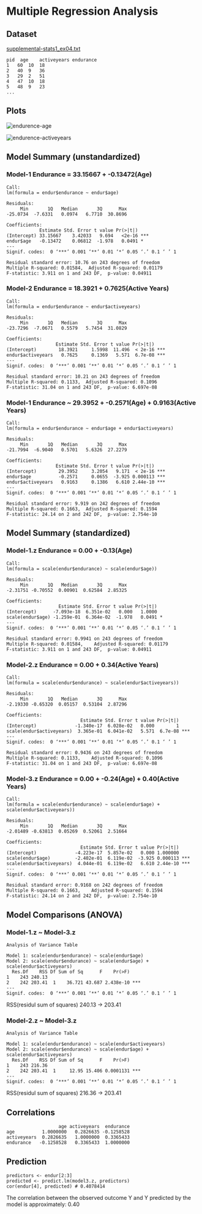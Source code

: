 # Multiple Regression Analysis

## Dataset
[supplemental-stats1_ex04.txt](https://raw.github.com/boboppie/coursera-course-statistics_one/master/week3/lecture/supplemental-stats1_ex04.txt)

    pid  age	activeyears	endurance
    1	60	10	18
    2	40	9	36
    3	29	2	51
    4	47	10	18
    5	48	9	23
    ...
    
## Plots
![endurence-age](https://raw.github.com/boboppie/coursera-course-statistics_one/master/week3/lecture/plots/endurance_age.png)

![endurence-activeyears](https://raw.github.com/boboppie/coursera-course-statistics_one/master/week3/lecture/plots/endurance_activeyears.png)

## Model Summary (unstandardized)
### Model-1 Endurance =  33.15667 + -0.13472(Age)

    Call:
    lm(formula = endur$endurance ~ endur$age)
    
    Residuals:
         Min       1Q   Median       3Q      Max 
    -25.0734  -7.6331   0.0974   6.7710  30.8696 
    
    Coefficients:
                Estimate Std. Error t value Pr(>|t|)    
    (Intercept) 33.15667    3.42033   9.694   <2e-16 ***
    endur$age   -0.13472    0.06812  -1.978   0.0491 *  
    ---
    Signif. codes:  0 ‘***’ 0.001 ‘**’ 0.01 ‘*’ 0.05 ‘.’ 0.1 ‘ ’ 1 
    
    Residual standard error: 10.76 on 243 degrees of freedom
    Multiple R-squared: 0.01584,  Adjusted R-squared: 0.01179 
    F-statistic: 3.911 on 1 and 243 DF,  p-value: 0.04911 
    
### Model-2 Endurance = 18.3921 + 0.7625(Active Years)

    Call:
    lm(formula = endur$endurance ~ endur$activeyears)
    
    Residuals:
         Min       1Q   Median       3Q      Max 
    -23.7296  -7.0671   0.5579   5.7454  31.0829 
    
    Coefficients:
                      Estimate Std. Error t value Pr(>|t|)    
    (Intercept)        18.3921     1.5998  11.496  < 2e-16 ***
    endur$activeyears   0.7625     0.1369   5.571  6.7e-08 ***
    ---
    Signif. codes:  0 ‘***’ 0.001 ‘**’ 0.01 ‘*’ 0.05 ‘.’ 0.1 ‘ ’ 1 
    
    Residual standard error: 10.21 on 243 degrees of freedom
    Multiple R-squared: 0.1133,  Adjusted R-squared: 0.1096 
    F-statistic: 31.04 on 1 and 243 DF,  p-value: 6.697e-08

### Model-1 Endurance ~ 29.3952 + -0.2571(Age) + 0.9163(Active Years)

    Call:
    lm(formula = endur$endurance ~ endur$age + endur$activeyears)
    
    Residuals:
         Min       1Q   Median       3Q      Max 
    -21.7994  -6.9040   0.5701   5.6326  27.2279 
    
    Coefficients:
                      Estimate Std. Error t value Pr(>|t|)    
    (Intercept)        29.3952     3.2054   9.171  < 2e-16 ***
    endur$age          -0.2571     0.0655  -3.925 0.000113 ***
    endur$activeyears   0.9163     0.1386   6.610 2.44e-10 ***
    ---
    Signif. codes:  0 ‘***’ 0.001 ‘**’ 0.01 ‘*’ 0.05 ‘.’ 0.1 ‘ ’ 1 
    
    Residual standard error: 9.919 on 242 degrees of freedom
    Multiple R-squared: 0.1663,  Adjusted R-squared: 0.1594 
    F-statistic: 24.14 on 2 and 242 DF,  p-value: 2.754e-10
    
## Model Summary (standardized)
### Model-1.z Endurance =  0.00 + -0.13(Age)

    Call:
    lm(formula = scale(endur$endurance) ~ scale(endur$age))
    
    Residuals:
         Min       1Q   Median       3Q      Max 
    -2.31751 -0.70552  0.00901  0.62584  2.85325 
    
    Coefficients:
                       Estimate Std. Error t value Pr(>|t|)  
    (Intercept)      -7.093e-18  6.351e-02   0.000   1.0000  
    scale(endur$age) -1.259e-01  6.364e-02  -1.978   0.0491 *
    ---
    Signif. codes:  0 ‘***’ 0.001 ‘**’ 0.01 ‘*’ 0.05 ‘.’ 0.1 ‘ ’ 1 
    
    Residual standard error: 0.9941 on 243 degrees of freedom
    Multiple R-squared: 0.01584,    Adjusted R-squared: 0.01179 
    F-statistic: 3.911 on 1 and 243 DF,  p-value: 0.04911 
    
### Model-2.z Endurance = 0.00 + 0.34(Active Years)

    Call:
    lm(formula = scale(endur$endurance) ~ scale(endur$activeyears))
    
    Residuals:
         Min       1Q   Median       3Q      Max 
    -2.19330 -0.65320  0.05157  0.53104  2.87296 
    
    Coefficients:
                               Estimate Std. Error t value Pr(>|t|)    
    (Intercept)              -1.340e-17  6.028e-02   0.000        1    
    scale(endur$activeyears)  3.365e-01  6.041e-02   5.571  6.7e-08 ***
    ---
    Signif. codes:  0 ‘***’ 0.001 ‘**’ 0.01 ‘*’ 0.05 ‘.’ 0.1 ‘ ’ 1 
    
    Residual standard error: 0.9436 on 243 degrees of freedom
    Multiple R-squared: 0.1133,    Adjusted R-squared: 0.1096 
    F-statistic: 31.04 on 1 and 243 DF,  p-value: 6.697e-08

### Model-3.z Endurance = 0.00 + -0.24(Age) + 0.40(Active Years)

    Call:
    lm(formula = scale(endur$endurance) ~ scale(endur$age) + scale(endur$activeyears))
    
    Residuals:
         Min       1Q   Median       3Q      Max 
    -2.01489 -0.63813  0.05269  0.52061  2.51664 
    
    Coefficients:
                               Estimate Std. Error t value Pr(>|t|)    
    (Intercept)              -4.223e-17  5.857e-02   0.000 1.000000    
    scale(endur$age)         -2.402e-01  6.119e-02  -3.925 0.000113 ***
    scale(endur$activeyears)  4.044e-01  6.119e-02   6.610 2.44e-10 ***
    ---
    Signif. codes:  0 ‘***’ 0.001 ‘**’ 0.01 ‘*’ 0.05 ‘.’ 0.1 ‘ ’ 1 
    
    Residual standard error: 0.9168 on 242 degrees of freedom
    Multiple R-squared: 0.1663,    Adjusted R-squared: 0.1594 
    F-statistic: 24.14 on 2 and 242 DF,  p-value: 2.754e-10
    
## Model Comparisons (ANOVA)
### Model-1.z ~ Model-3.z

    Analysis of Variance Table
    
    Model 1: scale(endur$endurance) ~ scale(endur$age)
    Model 2: scale(endur$endurance) ~ scale(endur$age) + scale(endur$activeyears)
      Res.Df    RSS Df Sum of Sq      F    Pr(>F)    
    1    243 240.13                                  
    2    242 203.41  1    36.721 43.687 2.438e-10 ***
    ---
    Signif. codes:  0 ‘***’ 0.001 ‘**’ 0.01 ‘*’ 0.05 ‘.’ 0.1 ‘ ’ 1 
    
RSS(residul sum of squares) 240.13 -> 203.41
    
### Model-2.z ~ Model-3.z

    Analysis of Variance Table
    
    Model 1: scale(endur$endurance) ~ scale(endur$activeyears)
    Model 2: scale(endur$endurance) ~ scale(endur$age) + scale(endur$activeyears)
      Res.Df    RSS Df Sum of Sq      F    Pr(>F)    
    1    243 216.36                                  
    2    242 203.41  1     12.95 15.406 0.0001131 ***
    ---
    Signif. codes:  0 ‘***’ 0.001 ‘**’ 0.01 ‘*’ 0.05 ‘.’ 0.1 ‘ ’ 1

RSS(residul sum of squares) 216.36 -> 203.41

## Correlations

                       age activeyears  endurance
    age          1.0000000   0.2826635 -0.1258528
    activeyears  0.2826635   1.0000000  0.3365433
    endurance   -0.1258528   0.3365433  1.0000000
    
## Prediction

    predictors <- endur[2:3]
    predicted <- predict.lm(model3.z, predictors)
    cor(endur[4], predicted) # 0.4078414
    
The correlation between the observed outcome Y and Y predicted by the model is approximately: 0.40    